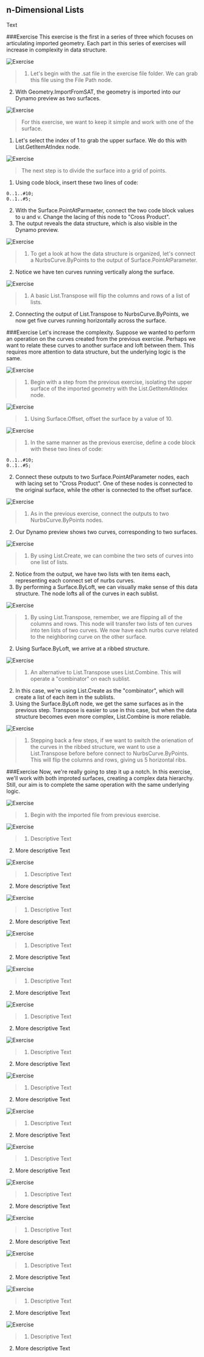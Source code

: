 ## n-Dimensional Lists
Text


###Exercise
This exercise is the first in a series of three which focuses on articulating imported geometry.  Each part in this series of exercises will increase in complexity in data structure.

![Exercise](images/6-4/Exercise/A/04.png)
> 1. Let's begin with the .sat file in the exercise file folder.  We can grab this file using the File Path node.
2. With Geometry.ImportFromSAT, the geometry is imported into our Dynamo preview as two surfaces.

![Exercise](images/6-4/Exercise/A/03.png)
> For this exercise, we want to keep it simple and work with one of the surface.
1. Let's select the index of 1 to grab the upper surface.  We do this with List.GetItemAtIndex node.

![Exercise](images/6-4/Exercise/A/02.png)
> The next step is to divide the surface into a grid of points.
1. Using code block, insert these two lines of code:
```
0..1..#10;
0..1..#5;
```
2. With the Surface.PointAtParmaeter, connect the two code block values to u and v.  Change the lacing of this node to "Cross Product".
3. The output reveals the data structure, which is also visible in the Dynamo preview.

![Exercise](images/6-4/Exercise/A/01.png)
> 1. To get a look at how the data structure is organized, let's connect a NurbsCurve.ByPoints to the output of Surface.PointAtParameter.
2. Notice we have ten curves running vertically along the surface.

![Exercise](images/6-4/Exercise/A/00.png)
> 1. A basic List.Transpose will flip the columns and rows of a list of lists.
2. Connecting the output of List.Transpose to NurbsCurve.ByPoints, we now get five curves running horizontally across the surface.


###Exercise
Let's increase the complexity.  Suppose we wanted to perform an operation on the curves created from the previous exercise.  Perhaps we want to relate these curves to another surface and loft between them.  This requires more attention to data structure, but the underlying logic is the same.

![Exercise](images/6-4/Exercise/B/07.png)
> 1. Begin with a step from the previous exercise, isolating the upper surface of the imported geometry with the List.GetItemAtIndex node.

![Exercise](images/6-4/Exercise/B/06.png)
> 1. Using Surface.Offset, offset the surface by a value of 10.

![Exercise](images/6-4/Exercise/B/05.png)
> 1. In the same manner as the previous exercise, define a code block with these two lines of code:
```
0..1..#10;
0..1..#5;
```
2. Connect these outputs to two Surface.PointAtParameter nodes, each with lacing set to "Cross Product".  One of these nodes is connected to the original surface, while the other is connected to the offset surface.

![Exercise](images/6-4/Exercise/B/04.png)
> 1. As in the previous exercise, connect the outputs to two NurbsCurve.ByPoints nodes.
2. Our Dynamo preview shows two curves, corresponding to two surfaces.

![Exercise](images/6-4/Exercise/B/03.png)
> 1. By using List.Create, we can combine the two sets of curves into one list of lists.
2.  Notice from the output, we have two lists with ten items each, representing each connect set of nurbs curves.
3. By performing a Surface.ByLoft, we can visually make sense of this data structure.  The node lofts all of the curves in each sublist.

![Exercise](images/6-4/Exercise/B/02.png)
> 1. By using List.Transpose, remember, we are flipping all of the columns and rows.  This node will transfer two lists of ten curves into ten lists of two curves.  We now have each nurbs curve related to the neighboring curve on the other surface.
2. Using Surface.ByLoft, we arrive at a ribbed structure.

![Exercise](images/6-4/Exercise/B/01.png)
> 1. An alternative to List.Transpose uses List.Combine. This will operate a "combinator" on each sublist.
2. In this case, we're using List.Create as the "combinator", which will create a list of each item in the sublists.
3. Using the Surface.ByLoft node, we get the same surfaces as in the previous step. Transpose is easier to use in this case, but when the data structure becomes even more complex, List.Combine is more reliable.

![Exercise](images/6-4/Exercise/B/00.png)
> 1. Stepping back a few steps, if we want to switch the orienation of the curves in the ribbed structure, we want to use a List.Transpose before before connect to NurbsCurve.ByPoints.  This will flip the columns and rows, giving us 5 horizontal ribs.


###Exercise
Now, we're really going to step it up a notch.  In this exercise, we'll work with both improted surfaces, creating a complex data hierarchy.  Still, our aim is to complete the same operation with the same underlying logic.

![Exercise](images/6-4/Exercise/C/12.png)
> 1. Begin with the imported file from previous exercise.

![Exercise](images/6-4/Exercise/C/11.png)
> 1. Descriptive Text
2. More descriptive Text

![Exercise](images/6-4/Exercise/C/10.png)
> 1. Descriptive Text
2. More descriptive Text

![Exercise](images/6-4/Exercise/C/09.png)
> 1. Descriptive Text
2. More descriptive Text

![Exercise](images/6-4/Exercise/C/08.png)
> 1. Descriptive Text
2. More descriptive Text

![Exercise](images/6-4/Exercise/C/07.png)
> 1. Descriptive Text
2. More descriptive Text

![Exercise](images/6-4/Exercise/C/06.png)
> 1. Descriptive Text
2. More descriptive Text

![Exercise](images/6-4/Exercise/C/05.png)
> 1. Descriptive Text
2. More descriptive Text

![Exercise](images/6-4/Exercise/C/04.png)
> 1. Descriptive Text
2. More descriptive Text

![Exercise](images/6-4/Exercise/C/03.png)
> 1. Descriptive Text
2. More descriptive Text

![Exercise](images/6-4/Exercise/C/02.png)
> 1. Descriptive Text
2. More descriptive Text

![Exercise](images/6-4/Exercise/C/01.png)
> 1. Descriptive Text
2. More descriptive Text

![Exercise](images/6-4/Exercise/C/00.png)
> 1. Descriptive Text
2. More descriptive Text

![Exercise](images/6-4/Exercise/32.png)
> 1. Descriptive Text
2. More descriptive Text

![Exercise](images/6-4/Exercise/C/31.png)
> 1. Descriptive Text
2. More descriptive Text

![Exercise](images/6-4/Exercise/C/30.png)
> 1. Descriptive Text
2. More descriptive Text

